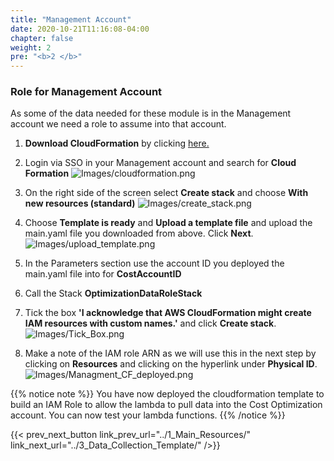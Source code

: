```yaml
---
title: "Management Account"
date: 2020-10-21T11:16:08-04:00
chapter: false
weight: 2
pre: "<b>2 </b>"
---
```


### Role for Management Account

As some of the data needed for these module is in the Management account we need a role to assume into that account. 


1. **Download CloudFormation** by clicking [here.](/Cost/300_Optimization_Data_Collection/Code/Management.yaml) 

2. Login via SSO in your Management account and search for **Cloud Formation**
![Images/cloudformation.png](/Cost/300_Organization_Data_CUR_Connection/Images/cloudformation.png)

3. On the right side of the screen select **Create stack** and choose **With new resources (standard)**
![Images/create_stack.png](/Cost/300_Organization_Data_CUR_Connection/Images/create_stack.png)

4. Choose **Template is ready** and **Upload a template file** and upload the main.yaml file you downloaded from above. Click **Next**.
![Images/upload_template.png](/Cost/300_Organization_Data_CUR_Connection/Images/upload_template.png)

5. In the Parameters section use the account ID you deployed the main.yaml file into for **CostAccountID**

6. Call the Stack **OptimizationDataRoleStack**

7. Tick the box **'I acknowledge that AWS CloudFormation might create IAM resources with custom names.'** and click **Create stack**.
![Images/Tick_Box.png](/Cost/300_Optimization_Data_Collection/Images/Tick_Box.png)

8. Make a note of the IAM role ARN as we will use this in the next step by clicking on **Resources** and clicking on the hyperlink under **Physical ID**.
![Images/Managment_CF_deployed.png](/Cost/300_Optimization_Data_Collection/Images/Managment_CF_deployed.png)


{{% notice note %}}
You have now deployed the cloudformation template to build an IAM Role to allow the lambda to pull data into the Cost Optimization account. You can now test your lambda functions. 
{{% /notice %}}


{{< prev_next_button link_prev_url="../1_Main_Resources/" link_next_url="../3_Data_Collection_Template/" />}}
